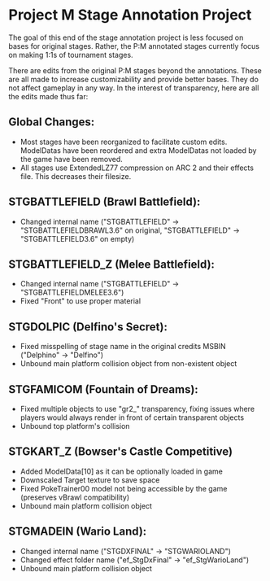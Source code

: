 # Project M Stage Annotation Project

The goal of this end of the stage annotation project is less focused on bases for original stages.
Rather, the P:M annotated stages currently focus on making 1:1s of tournament stages.

There are edits from the original P:M stages beyond the annotations.
These are all made to increase customizability and provide better bases. They do not affect gameplay in any way.
In the interest of transparency, here are all the edits made thus far:

## Global Changes:
- Most stages have been reorganized to facilitate custom edits. ModelDatas have been reordered and extra ModelDatas not loaded by the game have been removed.
- All stages use ExtendedLZ77 compression on ARC 2 and their effects file. This decreases their filesize.

## STGBATTLEFIELD (Brawl Battlefield):
- Changed internal name ("STGBATTLEFIELD" -> "STGBATTLEFIELDBRAWL3.6" on original, "STGBATTLEFIELD" -> "STGBATTLEFIELD3.6" on empty)

## STGBATTLEFIELD_Z (Melee Battlefield):
- Changed internal name ("STGBATTLEFIELD" -> "STGBATTLEFIELDMELEE3.6")
- Fixed "Front" to use proper material

## STGDOLPIC (Delfino's Secret):
- Fixed misspelling of stage name in the original credits MSBIN ("Delphino" -> "Delfino")
- Unbound main platform collision object from non-existent object

## STGFAMICOM (Fountain of Dreams):
- Fixed multiple objects to use "gr2_" transparency, fixing issues where players would always render in front of certain transparent objects
- Unbound top platform's collision

## STGKART_Z (Bowser's Castle Competitive)
- Added ModelData[10] as it can be optionally loaded in game
- Downscaled Target texture to save space
- Fixed PokeTrainer00 model not being accessible by the game (preserves vBrawl compatibility)
- Unbound main platform collision object

## STGMADEIN (Wario Land):
- Changed internal name ("STGDXFINAL" -> "STGWARIOLAND")
- Changed effect folder name ("ef_StgDxFinal" -> "ef_StgWarioLand")
- Unbound main platform collision object
